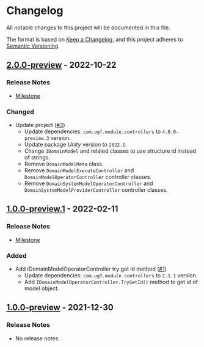 # Changelog

All notable changes to this project will be documented in this file.

The format is based on [Keep a Changelog](https://keepachangelog.com/en/1.0.0/),
and this project adheres to [Semantic Versioning](https://semver.org/spec/v2.0.0.html).

## [2.0.0-preview](https://github.com/unity-game-framework/ugf-models/releases/tag/2.0.0-preview) - 2022-10-22  

### Release Notes

- [Milestone](https://github.com/unity-game-framework/ugf-models/milestone/2?closed=1)  
    

### Changed

- Update project ([#3](https://github.com/unity-game-framework/ugf-models/issues/3))  
    - Update dependencies: `com.ugf.module.controllers` to `4.0.0-preview.3` version.
    - Update package _Unity_ version to `2022.1`.
    - Change `IDomainModel` and related classes to use structure id instead of strings.
    - Remove `DomainModelMeta` class.
    - Remove `DomainModelExecuteController` and `DomainModelOperatorController` controller classes.
    - Remove `DomainSystemModelOperatorController` and `DomainSystemModelProviderController` controller classes.

## [1.0.0-preview.1](https://github.com/unity-game-framework/ugf-models/releases/tag/1.0.0-preview.1) - 2022-02-11  

### Release Notes

- [Milestone](https://github.com/unity-game-framework/ugf-models/milestone/1?closed=1)  
    

### Added

- Add IDomainModelOperatorController try get id method ([#1](https://github.com/unity-game-framework/ugf-models/issues/1))  
    - Update dependencies: `com.ugf.module.controllers` to `2.1.1` version.
    - Add `IDomainModelOperatorController.TryGetId()` method to get id of model object.

## [1.0.0-preview](https://github.com/unity-game-framework/ugf-models/releases/tag/1.0.0-preview) - 2021-12-30  

### Release Notes

- No release notes.


